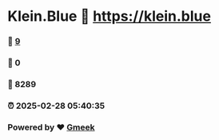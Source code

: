 # Klein.Blue :link: https://klein.blue 
### :page_facing_up: [9](https://klein.blue/tag.html) 
### :speech_balloon: 0 
### :hibiscus: 8289 
### :alarm_clock: 2025-02-28 05:40:35 
### Powered by :heart: [Gmeek](https://github.com/Meekdai/Gmeek)
